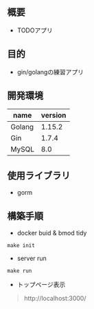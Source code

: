 ## 概要

- TODOアプリ

## 目的

- gin/golangの練習アプリ

## 開発環境

| name | version|
| --- |--- |
|Golang|1.15.2|
|Gin|1.7.4|
|MySQL|8.0|

## 使用ライブラリ

- gorm

## 構築手順

- docker buid & bmod tidy
```
make init
```

- server run
```
make run
```

- トップページ表示
> http://localhost:3000/